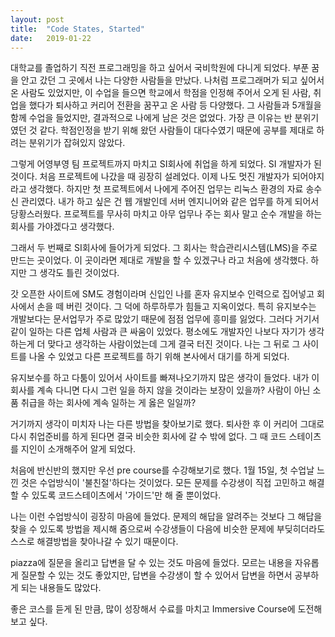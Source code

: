 ```yaml
---
layout: post
title:  "Code States, Started"
date:   2019-01-22
---
```


대학교를 졸업하기 직전 프로그래밍을 하고 싶어서 국비학원에 다니게 되었다.
부푼 꿈을 안고 갔던 그 곳에서 나는 다양한 사람들을 만났다.
나처럼 프로그래머가 되고 싶어서 온 사람도 있었지만, 이 수업을 들으면 학교에서 학점을 인정해 주어서 오게 된 사람, 취업을 했다가 퇴사하고 커리어 전환을 꿈꾸고 온 사람 등 다양했다.
그 사람들과 5개월을 함께 수업을 들었지만, 결과적으로 나에게 남은 것은 없었다.
가장 큰 이유는 반 분위기였던 것 같다. 학점인정을 받기 위해 왔던 사람들이 대다수였기 때문에 공부를 제대로 하려는 분위기가 잡혀있지 않았다.

그렇게 어영부영 팀 프로젝트까지 마치고 SI회사에 취업을 하게 되었다. SI 개발자가 된 것이다.
처음 프로젝트에 나갔을 때 굉장히 설레었다. 이제 나도 멋진 개발자가 되어야지 라고 생각했다.
하지만 첫 프로젝트에서 나에게 주어진 업무는 리눅스 환경의 자료 송수신 관리였다.
내가 하고 싶은 건 웹 개발인데 서버 엔지니어와 같은 업무를 하게 되어서 당황스러웠다.
프로젝트를 무사히 마치고 아무 업무나 주는 회사 말고 순수 개발을 하는 회사를 가야겠다고 생각했다.

그래서 두 번째로 SI회사에 들어가게 되었다. 그 회사는 학습관리시스템(LMS)을 주로 만드는 곳이었다.
이 곳이라면 제대로 개발을 할 수 있겠구나 라고 처음에 생각했다.
하지만 그 생각도 틀린 것이었다.

갓 오픈한 사이트에 SM도 경험이라며 신입인 나를 혼자 유지보수 인력으로 집어넣고 회사에서 손을 떼 버린 것이다.
그 덕에 하루하루가 힘들고 지옥이었다. 특히 유지보수는 개발보다는 문서업무가 주로 많았기 때문에 점점 업무에 흥미를 잃었다.
그러다 거기서 같이 일하는 다른 업체 사람과 큰 싸움이 있었다.
평소에도 개발자인 나보다 자기가 생각하는게 더 맞다고 생각하는 사람이었는데 그게 결국 터진 것이다.
나는 그 뒤로 그 사이트를 나올 수 있었고 다른 프로젝트를 하기 위해 본사에서 대기를 하게 되었다.

유지보수를 하고 다툼이 있어서 사이트를 빠져나오기까지 많은 생각이 들었다.
내가 이 회사를 계속 다니면 다시 그런 일을 하지 않을 것이라는 보장이 있을까?
사람이 아닌 소품 취급을 하는 회사에 계속 일하는 게 옳은 일일까?

거기까지 생각이 미치자 나는 다른 방법을 찾아보기로 했다.
퇴사한 후 이 커리어 그대로 다시 취업준비를 하게 된다면 결국 비슷한 회사에 갈 수 밖에 없다.
그 때 코드 스테이츠를 지인이 소개해주어 알게 되었다.

처음에 반신반의 했지만 우선 pre course를 수강해보기로 했다.
1월 15일, 첫 수업날 느낀 것은 수업방식이 '불친절'하다는 것이었다.
모든 문제를 수강생이 직접 고민하고 해결할 수 있도록 코드스테이츠에서 '가이드'만 해 줄 뿐이었다.

나는 이런 수업방식이 굉장히 마음에 들었다.
문제의 해답을 알려주는 것보다 그 해답을 찾을 수 있도록 방법을 제시해 줌으로써 수강생들이 다음에 비슷한 문제에 부딪히더라도 스스로 해결방법을 찾아나갈 수 있기 때문이다.

piazza에 질문을 올리고 답변을 달 수 있는 것도 마음에 들었다.
모르는 내용을 자유롭게 질문할 수 있는 것도 좋았지만, 답변을 수강생이 할 수 있어서 답변을 하면서 공부하게 되는 내용들도 많았다.

좋은 코스를 듣게 된 만큼, 많이 성장해서 수료를 마치고 Immersive Course에 도전해보고 싶다.